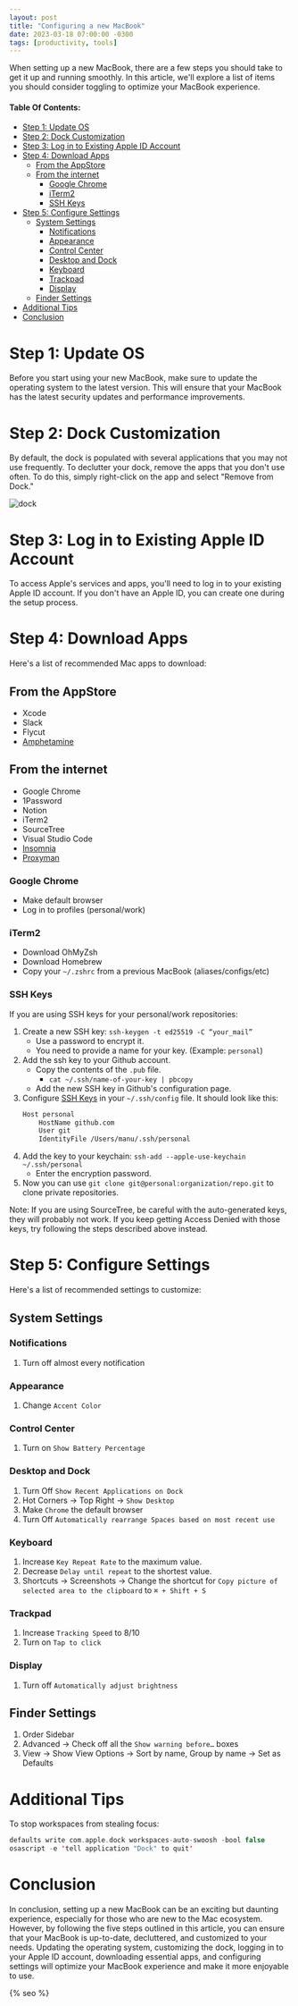 ```yaml
---
layout: post
title: "Configuring a new MacBook"
date: 2023-03-18 07:00:00 -0300
tags: [productivity, tools]
---
```


When setting up a new MacBook, there are a few steps you should take to get it up and running smoothly. In this article, we'll explore a list of items you should consider toggling to optimize your MacBook experience.

#### Table Of Contents:
- [Step 1: Update OS](#step-1-update-os)
- [Step 2: Dock Customization](#step-2-dock-customization)
- [Step 3: Log in to Existing Apple ID Account](#step-3-log-in-to-existing-apple-id-account)
- [Step 4: Download Apps](#step-4-download-apps)
  - [From the AppStore](#from-the-appstore)
  - [From the internet](#from-the-internet)
    - [Google Chrome](#google-chrome)
    - [iTerm2](#iterm2)
    - [SSH Keys](#ssh-keys)
- [Step 5: Configure Settings](#step-5-configure-settings)
  - [System Settings](#system-settings)
    - [Notifications](#notifications)
    - [Appearance](#appearance)
    - [Control Center](#control-center)
    - [Desktop and Dock](#desktop-and-dock)
    - [Keyboard](#keyboard)
    - [Trackpad](#trackpad)
    - [Display](#display)
  - [Finder Settings](#finder-settings)
- [Additional Tips](#additional-tips)
- [Conclusion](#conclusion)

# Step 1: Update OS
Before you start using your new MacBook, make sure to update the operating system to the latest version. This will ensure that your MacBook has the latest security updates and performance improvements.

# Step 2: Dock Customization
By default, the dock is populated with several applications that you may not use frequently. To declutter your dock, remove the apps that you don't use often. To do this, simply right-click on the app and select "Remove from Dock."

![dock]({{static.static_files}}/resources/configuring-new-macbook/dock.png)

# Step 3: Log in to Existing Apple ID Account
To access Apple's services and apps, you'll need to log in to your existing Apple ID account. If you don't have an Apple ID, you can create one during the setup process.

# Step 4: Download Apps
Here's a list of recommended Mac apps to download:

## From the AppStore
* Xcode
* Slack
* Flycut
* [Amphetamine](https://apps.apple.com/us/app/amphetamine/id937984704?mt=12)

## From the internet
* Google Chrome
* 1Password
* Notion
* iTerm2
* SourceTree
* Visual Studio Code
* [Insomnia](https://insomnia.rest/)
* [Proxyman](https://proxyman.io/)

### Google Chrome
- Make default browser
- Log in to profiles (personal/work)

### iTerm2
- Download OhMyZsh
- Download Homebrew
- Copy your `~/.zshrc` from a previous MacBook (aliases/configs/etc)

### SSH Keys
If you are using SSH keys for your personal/work repositories:
1. Create a new SSH key: `ssh-keygen -t ed25519 -C “your_mail”`
    - Use a password to encrypt it.
    - You need to provide a name for your key. (Example: `personal`)
2. Add the ssh key to your Github account.
    - Copy the contents of the `.pub` file. 
      - `cat ~/.ssh/name-of-your-key | pbcopy`
    - Add the new SSH key in Github's configuration page.
3. Configure [SSH Keys](https://superuser.com/questions/232373/how-to-tell-git-which-private-key-to-use/1519694#1519694) in your `~/.ssh/config` file. 
    It should look like this:
    ```bash
    Host personal
        HostName github.com
        User git
        IdentityFile /Users/manu/.ssh/personal
    ```
4. Add the key to your keychain: `ssh-add --apple-use-keychain ~/.ssh/personal`
   - Enter the encryption password.
5. Now you can use `git clone git@personal:organization/repo.git` to clone private repositories.

Note: If you are using SourceTree, be careful with the auto-generated keys, they will probably not work. If you keep getting Access Denied with those keys, try following the steps described above instead.

# Step 5: Configure Settings
Here's a list of recommended settings to customize:

## System Settings

### Notifications

1. Turn off almost every notification

### Appearance

1. Change `Accent Color`

### Control Center

1. Turn on `Show Battery Percentage`

### Desktop and Dock

1. Turn Off `Show Recent Applications on Dock` 
2. Hot Corners → Top Right → `Show Desktop`
3. Make `Chrome` the default browser
4. Turn Off `Automatically rearrange Spaces based on most recent use`

### Keyboard

1. Increase `Key Repeat Rate` to the maximum value.
2. Decrease `Delay until repeat` to the shortest value.
3. Shortcuts -> Screenshots -> Change the shortcut for `Copy picture of selected area to the clipboard` to `⌘ + Shift + S`

### Trackpad

1. Increase `Tracking Speed` to 8/10
2. Turn on `Tap to click`

### Display

1. Turn off `Automatically adjust brightness`

## Finder Settings

1. Order Sidebar
2. Advanced → Check off all the `Show warning before…` boxes
3. View → Show View Options → Sort by name, Group by name → Set as Defaults

# Additional Tips

To stop workspaces from stealing focus:

```swift
defaults write com.apple.dock workspaces-auto-swoosh -bool false
osascript -e 'tell application "Dock" to quit'
```

# Conclusion
In conclusion, setting up a new MacBook can be an exciting but daunting experience, especially for those who are new to the Mac ecosystem. However, by following the five steps outlined in this article, you can ensure that your MacBook is up-to-date, decluttered, and customized to your needs. Updating the operating system, customizing the dock, logging in to your Apple ID account, downloading essential apps, and configuring settings will optimize your MacBook experience and make it more enjoyable to use.

<!-- Do not remove - SEO meta tags -->
{% seo %}